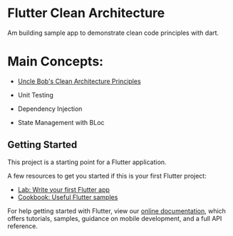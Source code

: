 # Flutter Clean Architecture

Am building sample app to demonstrate clean code principles with dart.

# Main Concepts:

- [Uncle Bob's Clean Architecture Principles](https://www.oreilly.com/library/view/clean-architecture-a/9780134494272/)

- Unit Testing

- Dependency Injection

- State Management with BLoc

## Getting Started

This project is a starting point for a Flutter application.

A few resources to get you started if this is your first Flutter project:

- [Lab: Write your first Flutter app](https://flutter.dev/docs/get-started/codelab)
- [Cookbook: Useful Flutter samples](https://flutter.dev/docs/cookbook)

For help getting started with Flutter, view our
[online documentation](https://flutter.dev/docs), which offers tutorials,
samples, guidance on mobile development, and a full API reference.

